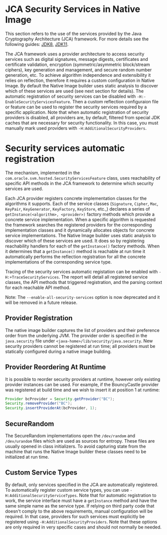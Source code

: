 # JCA Security Services in Native Image

This section refers to the use of the services provided by the Java Cryptography Architecture (JCA) framework.
For more details see the following guides: [JDK8](https://docs.oracle.com/javase/8/docs/technotes/guides/security/crypto/CryptoSpec.html), [JDK11](https://docs.oracle.com/en/java/javase/11/security/java-cryptography-architecture-jca-reference-guide.html).

The JCA framework uses a provider architecture to access security services such as digital signatures, message digests, certificates and certificate validation, encryption (symmetric/asymmetric block/stream ciphers), key generation and management, and secure random number generation, etc.
To achieve algorithm independence and extensibility it relies on reflection, therefore it requires a custom configuration in Native Image.
By default the Native Image builder uses static analysis to discover which of these services are used (see next section for details).
The automatic registration of security services can be disabled with `-H:-EnableSecurityServicesFeature`.
Then a custom reflection configuraion file or feature can be used to register the security services required by a specific application.
Note that when automatic registration of security providers is disabled, all providers are, by default, filtered from special JDK caches that are necessary for security functionality.
In this case, you must manually mark used providers with `-H:AdditionalSecurityProviders`.

# Security services automatic registration
The mechanism, implemented in the `com.oracle.svm.hosted.SecurityServicesFeature` class, uses reachability of specific API methods in the JCA framework to determine which security services are used.

Each JCA provider registers concrete implementation classes for the algorithms it supports.
Each of the service classes (`Signature`, `Cipher`, `Mac`, `KeyPair`, `KeyGenerator`, `KeyFactory`, `KeyStore`, etc.,) declares a series of `getInstance(<algorithm>, <provider>)` factory methods which provide a concrete service implementation.
When a specific algorithm is requested the framework searches the registered providers for the corresponding implementation classes and it dynamically allocates objects for concrete service implementations.
The Native Image builder uses static analysis to discover which of these services are used.
It does so by registering reachability handlers for each of the `getInstance()` factory methods.
When it determines that a `getInstance()` method is reachable at run time it automatically performs the reflection registration for all the concrete implementations of the corresponding service type.

Tracing of the security services automatic registation can be enabled with `-H:+TraceSecurityServices`.
The report will detail all registered service classes, the API methods that triggered registration, and the parsing context for each reachable API method.

Note: The `--enable-all-security-services` option is now deprecated and it will be removed in a future release.

## Provider Registration
The native image builder captures the list of providers and their preference order from the underlying JVM.
The provider order is specified in the `java.security` file under `<java-home>/lib/security/java.security`.
New security providers cannot be registered at run time; all providers must be statically configured during a native image building.

## Provider Reordering At Runtime
It is possible to reorder security providers at runtime, however only existing provider instances can be used.
For example, if the BouncyCastle provider was registered at build time and we wish to insert it at position 1 at runtime:
```java
Provider bcProvider = Security.getProvider("BC");
Security.removeProvider("BC");
Security.insertProviderAt(bcProvider, 1);
```

## SecureRandom

The SecureRandom implementations open the `/dev/random` and `/dev/urandom` files which are used as sources for entropy.
These files are usually opened in class initializers.
To avoid capturing state from the machine that runs the Native Image builder these classes need to be initialized at run time.

## Custom Service Types

By default, only services specified in the JCA are automatically registered. To automatically register custom service types, you can use `-H:AdditionalSecurityServiceTypes`.
Note that for automatic registration to work, the service interface must have a `getInstance` method and have the same simple name as the service type.
If relying on third party code that doesn't comply to the above requirements, manual configuration will be required. In that case, providers for such services must explicitly be registered using `-H:AdditionalSecurityProviders`.
Note that these options are only required in very specific cases and should not normally be needed.
